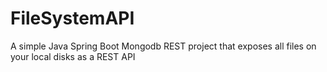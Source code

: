 # FileSystemAPI
A simple Java Spring Boot Mongodb REST project that exposes all files on your local disks as a REST API
